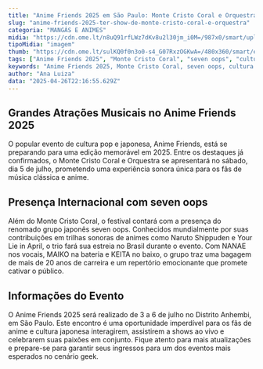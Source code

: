 ```yaml
---
title: "Anime Friends 2025 em São Paulo: Monte Cristo Coral e Orquestra Confirmados!"
slug: "anime-friends-2025-ter-show-de-monte-cristo-coral-e-orquestra"
categoria: "MANGÁS E ANIMES"
midia: "https://cdn.ome.lt/n8uQ91rfLWz7dKv8u2l30jm_i0M=/987x0/smart/uploads/conteudo/fotos/montecristocoral.jpg"
tipoMidia: "imagem"
thumb: "https://cdn.ome.lt/sulKQ0f0n3o0-s4_G07RxzOGKwA=/480x360/smart/extras/conteudos/montecristocoral.jpg"
tags: ["Anime Friends 2025", "Monte Cristo Coral", "seven oops", "cultura pop", "música em anime", "São Paulo"]
keywords: "Anime Friends 2025, Monte Cristo Coral, seven oops, cultura pop, música em anime, São Paulo"
author: "Ana Luiza"
data: "2025-04-26T22:16:55.629Z"
---
```


## Grandes Atrações Musicais no Anime Friends 2025

O popular evento de cultura pop e japonesa, Anime Friends, está se preparando para uma edição memorável em 2025. Entre os destaques já confirmados, o Monte Cristo Coral e Orquestra se apresentará no sábado, dia 5 de julho, prometendo uma experiência sonora única para os fãs de música clássica e anime.

## Presença Internacional com seven oops

Além do Monte Cristo Coral, o festival contará com a presença do renomado grupo japonês seven oops. Conhecidos mundialmente por suas contribuições em trilhas sonoras de animes como Naruto Shippuden e Your Lie in April, o trio fará sua estreia no Brasil durante o evento. Com NANAE nos vocais, MAIKO na bateria e KEITA no baixo, o grupo traz uma bagagem de mais de 20 anos de carreira e um repertório emocionante que promete cativar o público.

## Informações do Evento

O Anime Friends 2025 será realizado de 3 a 6 de julho no Distrito Anhembi, em São Paulo. Este encontro é uma oportunidade imperdível para os fãs de anime e cultura japonesa interagirem, assistirem a shows ao vivo e celebrarem suas paixões em conjunto. Fique atento para mais atualizações e prepare-se para garantir seus ingressos para um dos eventos mais esperados no cenário geek.